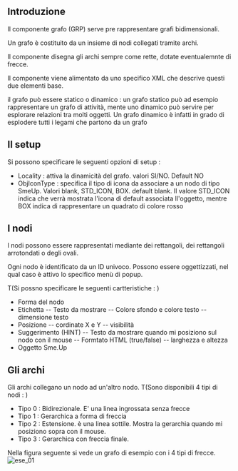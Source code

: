 ## Introduzione
Il componente grafo (GRP) serve pre rappresentare grafi bidimensionali.

Un grafo è costituito da un insieme di nodi collegati tramite archi.

Il componente disegna gli archi sempre come rette, dotate eventualemnte di frecce.

Il componente viene alimentato da uno specifico XML che descrive questi due elementi base.

il grafo può essere statico o dinamico :  un grafo statico può ad esempio rappresentare un grafo di attività, mente uno dinamico può servire per esplorare relazioni tra molti oggetti.
Un grafo dinamico è infatti in grado di esplodere tutti i legami che partono da un grafo

## Il setup
Si possono specificare le seguenti opzioni di setup : 
- Locality :   attiva la dinamicità del grafo. valori SI/NO. Default NO
- ObjIconType :  specifica il tipo di icona da associare a un nodo di tipo SmeUp. Valori blank, STD_ICON, BOX. default blank. Il valore STD_ICON indica che verrà mostrata l'icona di default associata ll'oggetto, mentre BOX indica di rappresentare un quadrato di colore rosso


## I nodi
I nodi possono essere rappresentati mediante dei rettangoli, dei rettangoli arrotondati o degli ovali.

Ogni nodo è identificato da un ID univoco.
Possono essere oggettizzati, nel qual caso è attivo lo specifico menù di popup.

 T(Si possno specificare le seguenti cartteristiche : )
- Forma del nodo
- Etichetta
-- Testo da mostrare
-- Colore sfondo e colore testo
-- dimensione testo
- Posizione
-- cordinate X e Y
-- visibilità
- Suggerimento (HINT)
-- Testo da mostrare quando mi posiziono sul nodo con il mouse
-- Formtato HTML (true/false)
-- larghezza e altezza
- Oggetto Sme.Up




## Gli archi
Gli archi collegano un nodo ad un'altro nodo.
 T(Sono disponibili 4 tipi di nodi : )
- Tipo 0 :  Bidirezionale. E' una linea ingrossata senza frecce
- Tipo 1 :  Gerarchica a forma di freccia
- Tipo 2 :  Estensione. è una linea sottile. Mostra la gerarchia quando mi posiziono sopra con il mouse.
- Tipo 3 :  Gerarchica con freccia finale.


Nella figura seguente si vede un grafo di esempio con i 4 tipi di frecce.
![ese_01](https://doc.smeup.com/immagini/LOCGRP_A/ese_01.png)